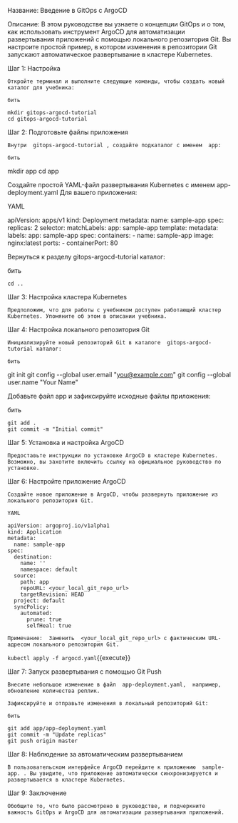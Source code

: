 Название:  Введение в GitOps с ArgoCD 

Описание:  В этом руководстве вы узнаете о концепции GitOps и о том, как использовать инструмент ArgoCD для автоматизации развертывания приложений с помощью локального репозитория Git. Вы настроите простой пример, в котором изменения в репозитории Git запускают автоматическое развертывание в кластере Kubernetes. 

Шаг 1: Настройка 

    Откройте терминал и выполните следующие команды, чтобы создать новый каталог для учебника: 

    бить 

    mkdir gitops-argocd-tutorial
    cd gitops-argocd-tutorial

Шаг 2: Подготовьте файлы приложения 

    Внутри  gitops-argocd-tutorial , создайте подкаталог с именем  app: 

    бить 

mkdir app
cd app

Создайте простой YAML-файл развертывания Kubernetes с именем  app-deployment.yaml Для вашего приложения: 

YAML 

apiVersion: apps/v1
kind: Deployment
metadata:
  name: sample-app
spec:
  replicas: 2
  selector:
    matchLabels:
      app: sample-app
  template:
    metadata:
      labels:
        app: sample-app
    spec:
      containers:
        - name: sample-app
          image: nginx:latest
          ports:
            - containerPort: 80

Вернуться к разделу  gitops-argocd-tutorial каталог: 

бить 

    cd ..

Шаг 3: Настройка кластера Kubernetes 

    Предположим, что для работы с учебником доступен работающий кластер Kubernetes. Упомяните об этом в описании учебника. 

Шаг 4: Настройка локального репозитория Git 

    Инициализируйте новый репозиторий Git в каталоге  gitops-argocd-tutorial каталог: 

    бить 

git init
git config --global user.email "you@example.com"
git config --global user.name "Your Name"

Добавьте файл  app и зафиксируйте исходные файлы приложения: 

бить 

    git add .
    git commit -m "Initial commit"

Шаг 5: Установка и настройка ArgoCD 

    Предоставьте инструкции по установке ArgoCD в кластере Kubernetes. Возможно, вы захотите включить ссылку на официальное руководство по установке. 

Шаг 6: Настройте приложение ArgoCD 

    Создайте новое приложение в ArgoCD, чтобы развернуть приложение из локального репозитория Git. 

    YAML 

    apiVersion: argoproj.io/v1alpha1
    kind: Application
    metadata:
      name: sample-app
    spec:
      destination:
        name: ''
        namespace: default
      source:
        path: app
        repoURL: <your_local_git_repo_url>
        targetRevision: HEAD
      project: default
      syncPolicy:
        automated:
          prune: true
          selfHeal: true

    Примечание:  Заменить  <your_local_git_repo_url> с фактическим URL-адресом локального репозитория Git. 

`kubectl apply -f argocd.yaml`{{execute}}    

Шаг 7: Запуск развертывания с помощью Git Push 

    Внесите небольшое изменение в файл  app-deployment.yaml,  например, обновление количества реплик. 

    Зафиксируйте и отправьте изменения в локальный репозиторий Git: 

    бить 

    git add app/app-deployment.yaml
    git commit -m "Update replicas"
    git push origin master

Шаг 8: Наблюдение за автоматическим развертыванием 

    В пользовательском интерфейсе ArgoCD перейдите к приложению  sample-app. . Вы увидите, что приложение автоматически синхронизируется и развертывается в кластере Kubernetes. 

Шаг 9: Заключение 

    Обобщите то, что было рассмотрено в руководстве, и подчеркните важность GitOps и ArgoCD для автоматизации развертывания приложений. 
